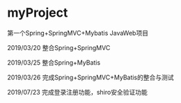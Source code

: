 # myProject
第一个Spring+SpringMVC+Mybatis JavaWeb项目

2019/03/20
整合Spring+SpringMVC

2019/03/25
整合Spring+MyBatis

2019/03/26
完成Spring+SpringMVC+MyBatis的整合与测试

2019/07/23
完成登录注册功能，shiro安全验证功能

